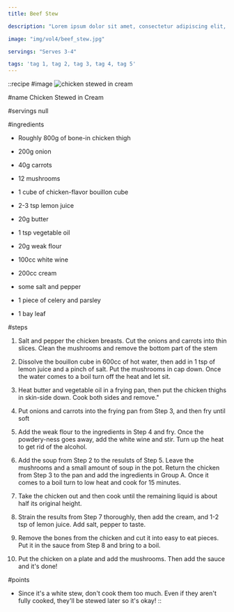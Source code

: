 ```yaml
---
title: Beef Stew

description: "Lorem ipsum dolor sit amet, consectetur adipiscing elit, sed do eiusmod tempor incididunt ut labore et dolore magna aliqua. Tincidunt eget nullam non nisi est sit amet facilisis."

image: "img/vol4/beef_stew.jpg"

servings: "Serves 3-4"

tags: 'tag 1, tag 2, tag 3, tag 4, tag 5'
---
```


::recipe
#image
![chicken stewed in cream](/img/vol6/chicken_stewed_in_cream.jpg)

#name
Chicken Stewed in Cream

#servings
null

#ingredients
- Roughly 800g of bone-in chicken thigh
- 200g onion
- 40g carrots
- 12 mushrooms
- 1 cube of chicken-flavor bouillon cube
- 2-3 tsp lemon juice
- 20g butter
- 1 tsp vegetable oil
- 20g weak flour
- 100cc white wine
- 200cc cream
- some salt and pepper

- 1 piece of celery and parsley
- 1 bay leaf

#steps
1. Salt and pepper the chicken breasts. Cut the onions and carrots into thin slices. Clean the mushrooms and remove the bottom part of the stem

2. Dissolve the bouillon cube in 600cc of hot water, then add in 1 tsp of lemon juice and a pinch of salt. Put the mushrooms in cap down. Once the water comes to a boil turn off the heat and let sit.

3. Heat butter and vegetable oil in a frying pan, then put the chicken thighs in skin-side down. Cook both sides and remove."

4. Put onions and carrots into the frying pan from Step 3, and then fry until soft

5. Add the weak flour to the ingredients in Step 4 and fry. Once the powdery-ness goes away, add the white wine and stir. Turn up the heat to get rid of the alcohol.

6. Add the soup from Step 2 to the resulsts of Step 5. Leave the mushrooms and a small amount of soup in the pot. Return the chicken from Step 3 to the pan and add the ingredients in Group A. Once it comes to a boil turn to low heat and cook for 15 minutes.

7. Take the chicken out and then cook until the remaining liquid is about half its original height.

8. Strain the results from Step 7 thoroughly, then add the cream, and 1-2 tsp of lemon juice. Add salt, pepper to taste.

9. Remove the bones from the chicken and cut it into easy to eat pieces. Put it in the sauce from Step 8 and bring to a boil.

10. Put the chicken on a plate and add the mushrooms. Then add the sauce and it's done!

            
#points
- Since it's a white stew, don't cook them too much. Even if they aren't fully cooked, they'll be stewed later so it's okay!
::